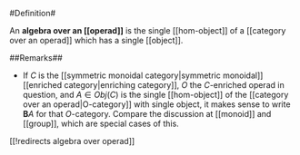 #Definition#

An **algebra over an [[operad]]** is the single [[hom-object]] of a [[category over an operad]] which has a single [[object]].

##Remarks##

* If $C$ is the [[symmetric monoidal category|symmetric monoidal]] [[enriched category|enriching category]], $O$ the $C$-enriched operad in question, and $A \in Obj(C)$ is the single [[hom-object]] of the [[category over an operad|O-category]] with single object, it makes sense to write $\mathbf{B}A$ for that $O$-category. Compare the discussion at [[monoid]] and [[group]], which are special cases of this.


[[!redirects algebra over operad]]